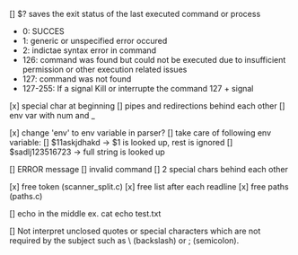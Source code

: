 
[] $?
saves the exit status of the last executed command or process
- 0: SUCCES
- 1: generic or unspecified error occured
- 2: indictae syntax error in command
- 126: command was found but could not be executed due to insufficient permission or other execution related issues
- 127: command was not found
- 127-255: If a signal Kill or interrupte the command 127 + signal


[x] special char at beginning
[] pipes and redirections behind each other
[] env var with num and _

[x] change 'env' to env variable in parser?
[] take care of following env variable:
	[] $11askjdhakd -> $1 is looked up, rest is ignored
	[] $sadlj123516723 -> full string is looked up

[] ERROR message
	[]  invalid command
	[] 2 special chars behind each other

[x] free token (scanner_split.c)
[x] free list after each readline
[x] free paths (paths.c)

[] echo in the middle
	ex. cat echo test.txt

[] Not interpret unclosed quotes or special characters which are not required by the subject such as \ (backslash) or ; (semicolon).
